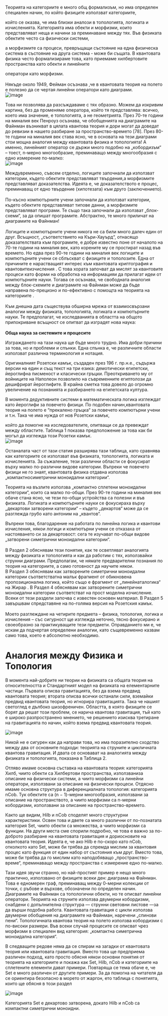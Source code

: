 Теорията на категориите е много общ формализъм, но има определен специален начин, по който физиците използват категориите,

който се оказва, че има близки аналози в топологията, логиката и изчисленията. Категорията има обекти и морфизми, които представляват неща и начини за преминаване между тях. Във физиката обектите често са физически системи,

а морфизмите са процеси, превръщащи състояние на една физическа система в състояние на друга система - може би същата. В квантовата физика често формализираме това, като приемаме хилбертовите пространства като обекти и линейните

оператори като морфизми.  
<br/>Някъде около 1949, Фейман осъзнава ,че в квантовата теория на полето е полезно да се чертая линейни оператори като диаграми.  
![image](https://github.com/user-attachments/assets/687b1941-669a-4eef-99b9-b343b605effb)


Това ни позволява да разсъждаваме с тях образно. Можем да изкривим картина, без да променяме оператора, който тя представлява: всичко, което има значение, е топологията, а не геометрията. През 70-те години на миналия век Пенроуз осъзнава, че обобщенията на диаграмите на Файнман възникват в цялата квантова теория и дори могат да доведат до ревизии в нашето разбиране за пространство-времето \[78\]. През 80-те години на миналия век става ясно, че в основата на тези диаграми стои мощна аналогия между квантовата физика и топологията! А именно, линейният оператор се държи много подобно на „кобордизъм“ – тоест, n-мерно многообразие, преминаващо между многообразия с едно измерение по-малко:  
![image](https://github.com/user-attachments/assets/c65f0647-e9b1-47ff-b684-c4f5f2ae5492)


Междувременно, съвсем отделно, логиците започнали да използват категории, където обектите представляват твърдения,а морфизмите представляват доказателства. Идеята е, че доказателството е процес, преминаващ от едно твърдение (хипотезата) към друго (заключението).  
<br/>По-късно компютърните учени започнали да използват категории, където обектите представляват типове данни, а морфизмите представляват програми. Те също така започнали да използват „блок-схеми“, за да опишат програмите. Абстрактно, те много приличат на диаграмите на Файнман!  
<br/>Логиците и компютърните учени никога не са били много далеч един от друг. Всъщност, „съответствието на Къри-Хауърд“, отнасящо доказателствата към програмите, е добре известно поне от началото на 70-те години на миналия век, като корените му се простират назад във времето. Но едва през 90-те години на миналия век логиците и компютърните учени се сблъскват с физиците и тополозите. Една от причините е нарастващият интерес към квантовата криптография и квантовитеизчисления . С това хората започват да мислят за квантовите процеси като форми на обработка на информацияи да прилагат идеи от компютърните науки. Тогава се осъзнава, че свободната аналогия между блок-схемите и диаграмите на Файнман може да бъде направена по-прецизно и по-ефективно с помощта на теорията на категориите .  
<br/>Към днешна дата съществува обширна мрежа от взаимосвързани аналогии между физиката, топологията, логиката и компютърните науки. Те предполагат, че изследванията в областта на общото припокриване всъщност се опитват да изградят нова наука:  
<br/>**Обща наука за системите и процесите**

Изграждането на тази наука ще бъде много трудно. Има добри причини за това, но и проблеми и спънки. Една спънка е, че различните области използват различна терминология и нотация.

Оригиналният Розетски камък, създаден през 196 г. пр.н.е., съдържа версии на един и същ текст на три езика: демотически египетски, йероглифна писменост и класически гръцки. Преоткриването му от войниците на Наполеон позволило на съвременните египтолози да дешифрират йероглифите. В крайна сметка това довело до огромно увеличение на познанията и разбирането на египетската култура.

В момента дедуктивните системи в математическата логика изглеждат като йероглифи за повечето физици. По подобен начин,квантовата теория на полето е “прекалено гръцка“ за повечето компютърни учени и т.н. Така че има нужда от нов Розетски камък,

който да помогне на изследователите, опитващи се да превеждат между областите. Таблица 1 показва предположение за това как би могъл да изглежда този Розетки камък.  
![image](https://github.com/user-attachments/assets/b221fbf1-5546-43c8-8d1b-178736087b6b)

Останалата част от тази статия разширява тази таблица, като сравнява как категориите се използват във физиката, топологията, логиката и изчисленията. За съжаление, тези различни области се фокусират върху малко по-различни видове категории. Въпреки че повечето физици не го знаят, квантовата физика отдавна използва „компактносиметрични моноидални категории“.

Теорията на възлите използва „компактно сплетени моноидални категории“, които са малко по-общи. През 90-те години на миналия век обаче стана ясно, че тези по-общи устройства са полезни и във физиката. Логиката и компютърните науки се фокусираха върху „декартови затворени категории“ – където „декартов“ може да се разглежда грубо като антоним на „квантов“.

Въпреки това, благодарение на работата по линейна логика и квантови изчисления, някои логици и компютърни учени се отказаха от настояването си за декартовост: сега те изучават по-общи видове „затворени симетрични моноидални категории“.  
<br/>В Раздел 2 обяснявам тези понятия, как те осветляват аналогията между физиката и топологията и как да работим с тях, използвайки струнни диаграми. Предполагам, че нямате предварителни познания по теория на категориите, а само готовност да научите някои.  
В Раздел 3 обяснявам как затворените симетрични моноидални категории съответстватна малък фрагмент от обикновена пропозиционална логика, който също е фрагмент от „линейнаталогика“ на Жирар . В Раздел 4 обяснявам как затворените симетрични моноидални категории съответстват на прост моделна изчисление. Всеки от тези раздели започва с известен основен материал. В Раздел 5 завършвам спредставяне на по-голяма версия на Розетския камък.  
<br/>Моето разглеждане на четирите предмета – физика, топология, логика и изчисления – със сигурност ще изглежда неточно, тясно фокусирано и своеобразно за практикуващите тези предмети. Оправданието ми е, че искам да подчертая определени аналогии, като същевременно казвам само това, което е абсолютно необходимо.

# Аналогия между Физика и Топология

В момента най-добрите ни теории на физиката са общата теория на относителността и Стандартният модел на физиката на елементарните частици. Първата описва гравитацията, без да взема предвид квантовата теория; втората описва всички останали сили, вземайки предвид квантовата теория, но игнорира гравитацията. Така че нашият светоглед е дълбоко шизофреничен. Областта, в която физиците се борят да решат този проблем, се нарича квантова гравитация, тъй като е широко разпространено мнението, че решението изисква третиране на гравитацията по начин, който взема предвид квантовата теория.

![image](https://github.com/user-attachments/assets/0fba8874-73c4-4148-81bc-3b2fcd992aed)

Никой не е сигурен как да направи това, но има поразително сходство между два от основните подходи: теорията на струните и цикличната квантова гравитация. И двата се основават на аналогията между физиката и топологията, показана в Таблица 2.

 Отляво имаме основна съставка на квантовата теория: категорията Хилб, чиито обекти са Хилбертови пространства, използваниза описание на физически системи, а чиито морфизми са линейни оператори, използвани за описание на физически процеси.
Отдясно имаме основна структура в диференциалната топология: категорията nCob. Тук обектите са (n − 1)-мерни многообразия, използвани за описание на пространството, а чиито морфизми са n-мерни кобордизми, използвани за описание на пространство-времето.

Както ще видим, Hilb и nCob споделят много структурни характеристики. Освен това и двете са много различни от по-познатата категория Set, чиито обекти са множества, а чиито морфизми са функции. На други места сме спорили подробно, че това е важно за по-доброто разбиране на квантовата гравитация и дориосновите на квантовата теория. Идеята е, че ако Hilb е по-скоро като nCob, отколкото като Set, може би трябва да спремда мислим за квантовия процес като функция от един набор от състояния към друг. Вместо това, може би трябва да го мислим като наподобяващо „пространство-време“, преминаващо между пространства с измерение едно по-малко.

Тази идея звучи странно, но най-простият пример е нещо много практично, използвано от физиците всеки ден: диаграма на Файнман. Това е едномерен граф, преминаващ между 0-мерни колекции от точки, с ръбове и върхове, обозначени по определен начин. Диаграмите на Файнман са топологични обекти, но те описват линейни оператори. Теорията на струните използва двумерни кобордизми, снабдени с допълнителна структура — струнни световни листове —за да върши подобна работа. Квантовата гравитация с цикли използва двумерни обобщения на диаграмите на Файнман, наречени „спинови пени“. Топологичната квантова теория на полето използва кобордизми с по-високи размери. Във всеки случай процесите се описват чрез морфизми в специален вид категория: „компактна симетрична моноидална категория“.

В следващите редове няма да се спирам на загадки от квантовата теория или квантовата гравитация. Вместо това ще предприема различен подход, като просто обясня някои основни понятия от теорията на категориите и покажа как Set, Hilb, nCob и категориите на сплетените елементи дават примери. Повтаряща се тема обаче е, че Set е много различен от другите примери.
За да помогна на читателя да се ориентира безопасно в морето от жаргон, ето таблица с понятията, които ще обясня в този раздел

![image](https://github.com/user-attachments/assets/1c9dc8a4-4a42-400c-b79f-39a4683e136f)

Категорията Set е декартово затворена, докато Hilb и nCob са компактни симетрични моноидни.


